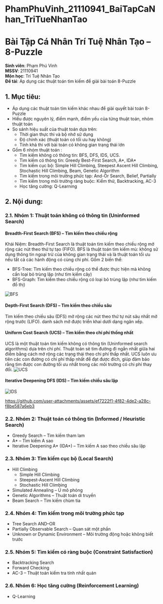 # PhamPhuVinh_21110941_BaiTapCaNhan_TriTueNhanTao

# Bài Tập Cá Nhân Trí Tuệ Nhân Tạo – 8-Puzzle
**Sinh viên**: Phạm Phú Vinh  
**MSSV**: 21110941  
**Môn học**: Trí Tuệ Nhân Tạo  
**Đề tài**: Áp dụng các thuật toán tìm kiếm để giải bài toán 8-Puzzle

## 1. Mục tiêu:
- Áp dụng các thuật toán tìm kiếm khác nhau để giải quyết bài toán 8-Puzzle 
- Hiểu được nguyên lý, điểm mạnh, điểm yếu của từng thuật toán, nhóm thuật toán
- So sánh hiệu suất của thuật toán dựa trên:
  - Thời gian thực thi và bộ nhớ sử dụng
  - Độ chính xác (thuật toán có tối ưu hay không)
  - Tính khả thi với bài toán có không gian trạng thái lớn
- Gồm 6 nhóm thuật toán :
  - Tìm kiếm không có thông tin: BFS, DFS, IDS, UCS.
  - Tìm kiếm có thông tin: Greedy Best-First Search, A*, IDA*
  - Tìm kiếm cục bộ: Simple Hill Climbing, Steepest Ascent Hill Climbing, Stochastic Hill Climbing, Beam, Genetic Algorithm
  - Tìm kiếm trong môi trường phức tạp: And-Or Search, Belief, Partially
  - Tìm kiếm trong môi trường ràng buộc: Kiểm thử, Backtracking, AC-3
  - Học tăng cường: Q-Learning
## 2. Nội dung:
### 2.1. Nhóm 1: Thuật toán không có thông tin (Uninformed Search)
#### Breadth-First Search (BFS) – Tìm kiếm theo chiều rộng
Khái Niệm: Breadth-First Search là thuật toán tìm kiếm theo chiều rộng mở rộng các nút theo thứ tự tạo
(FIFO). BFS là thuật toán tìm kiếm mù: không sử dụng thông tin ngoại trừ của
không gian trạng thái và là thuật toán tối ưu nếu tất cả các hành động có cùng chi phí. Gồm 2 biến thể:
- BFS-Tree: Tìm kiếm theo chiều rộng có thể được thực hiện mà không cần
loại bỏ trùng lặp (như tìm kiếm cây)
- BFS-Graph: Tìm kiếm theo chiều rộng có loại bỏ trùng lặp (như tìm kiếm đồ thị)


![BFS](https://github.com/user-attachments/assets/048020eb-6858-48ce-9941-4fcb207e4dfd)

#### Depth-First Search (DFS) – Tìm kiếm theo chiều sâu
Tìm kiếm theo chiều sâu (DFS) mở rộng các nút theo thứ tự nút sâu nhất mở rộng trước (LIFO). danh sách mở được triển khai dưới dạng ngăn xếp.


#### Uniform Cost Search (UCS) – Tìm kiếm theo chi phí thống nhất
UCS là một thuật toán tìm kiếm không có thông tin (Uninformed search algorithms) dựa trên chi phí. Thuật toán sẽ tìm đường đi ngắn nhất giữa hai điểm bằng cách mở rộng các trạng thái theo chi phí thấp nhất. UCS luôn ưu tiên các con đường có chi phí thấp nhất để đạt được đích, giúp đảm bảo rằng tìm được con đường tối ưu nhất trong các môi trường có chi phí thay đổi.
![UCS](https://github.com/user-attachments/assets/e79ac4cb-d9ae-4837-833c-1414649a908a)


#### Iterative Deepening DFS (IDS) – Tìm kiếm chiều sâu lặp
![IDS](https://github.com/user-attachments/assets/a6c8ce8d-07a4-4190-abb1-bb4ad18ad4e4)


https://github.com/user-attachments/assets/ef7222f1-4f82-4de2-a28c-f8be587a6eb3




### 2.2. Nhóm 2: Thuật toán có thông tin (Informed / Heuristic Search)
- Greedy Search – Tìm kiếm tham lam
- A* – Tìm kiếm A sao
- Iterative Deepening A* (IDA*) – Tìm kiếm A sao theo chiều sâu lặp

### 2.3. Nhóm 3: Tìm kiếm cục bộ (Local Search)
- Hill Climbing
  - Simple Hill Climbing
  - Steepest-Ascent Hill Climbing
  - Stochastic Hill Climbing
- Simulated Annealing – Ủ mô phỏng
- Genetic Algorithms – Thuật toán di truyền
- Beam Search – Tìm kiếm chùm tia

### 2.4. Nhóm 4: Tìm kiếm trong môi trường phức tạp
- Tree Search AND–OR
- Partially Observable Search – Quan sát một phần
- Unknown or Dynamic Environment – Môi trường động hoặc không biết trước

### 2.5. Nhóm 5: Tìm kiếm có ràng buộc (Constraint Satisfaction)
- Backtracking Search
- Forward Checking
- AC-3 – Thuật toán kiểm tra tính nhất quán

### 2.6. Nhóm 6: Học tăng cường (Reinforcement Learning)
- Q-Learning
